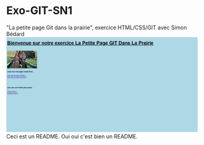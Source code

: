 # Exo-GIT-SN1
"La petite page Git dans la prairie", exercice HTML/CSS/GIT avec Simon Bédard
![Voici notre index](capture_index.png)
Ceci est un README. Oui oui c'est bien un README.
